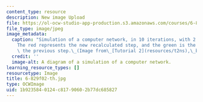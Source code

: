 ```yaml
---
content_type: resource
description: New image Upload
file: https://ol-ocw-studio-app-production.s3.amazonaws.com/courses/6-829-computer-networks-fall-2002/1b9235840124c81790602b77dc685827_6-829f02-th.jpg
file_type: image/jpeg
image_metadata:
  caption: "Simulation of a computer network, in 10 iterations, with 2.0 ms steps.\_\
    The red represents the new recalculated step, and the green is the trace from\
    \ the previous step.\_(Image from\_[Tutorial 2](resources/t2ns),\_by Hari Balakrishnan.)"
  credit: ''
  image-alt: A diagram of a simulation of a computer network.
learning_resource_types: []
resourcetype: Image
title: 6-829f02-th.jpg
type: OCWImage
uid: 1b923584-0124-c817-9060-2b77dc685827
---
```

